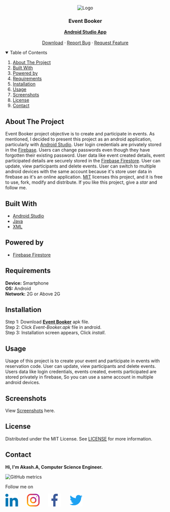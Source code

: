 <!-- PROJECT LOGO -->
<p align="center">
  <img src="https://github.com/Akash-Peace/FIREBASE-ANDROIDSTUDIO/blob/main/drawable/tent.png" alt="Logo" width="150" height="150">
  <h3 align="center">Event Booker</h3>
  <p align="center">
    <a href="https://developer.android.com/studio"><strong>Android Studio App</strong></a>
    <br />
    <br />
    <a href="https://drive.google.com/file/d/1fOo9mwI7Qe7AYYuPR31_liXdXGdyxBm7/view?usp=sharing">Download</a>
    ·
    <a href="https://github.com/Akash-Peace/FIREBASE-ANDROIDSTUDIO/issues">Report Bug</a>
    ·
    <a href="https://github.com/Akash-Peace/FIREBASE-ANDROIDSTUDIO/issues">Request Feature</a>
  </p>
</p>



<!-- TABLE OF CONTENTS -->
<details open="open">
  <summary>Table of Contents</summary>
  <ol>
    <li><a href="#about-the-project">About The Project</a></li>
    <li><a href="#built-with">Built With</a></li>
    <li><a href="#powered-by">Powered by</a></li>
    <li><a href="#requirements">Requirements</a></li>
    <li><a href="#installation">Installation</a></li>
    <li><a href="#usage">Usage</a></li>
    <li><a href="#screenshots">Screenshots</a></li>
    <li><a href="#license">License</a></li>
    <li><a href="#contact">Contact</a></li>
  </ol>
</details>



<!-- ABOUT THE PROJECT -->
## About The Project

Event Booker project objective is to create and participate in events. As mentioned, I decided to present this project as an android application, particularly with [Android Studio](https://developer.android.com/studio). User login credentials are privately stored in the [Firebase](https://firebase.google.com/). Users can change passwords even though they have forgotten their existing password. User data like event created details, event participated details are securely stored in the [Firebase Firestore](https://firebase.google.com/). User can update, view participants and delete events. User can switch to multiple android devices with the same account because it's store user data in firebase as it's an online application. [MIT](https://github.com/Akash-Peace/FIREBASE-ANDROIDSTUDIO/blob/main/LICENSE) licenses this project, and it is free to use, fork, modify and distribute. If you like this project, give a _star_ and follow me.

## Built With

* [Android Studio](https://developer.android.com/studio)
* [Java](https://www.java.com/en/)
* [XML](https://developer.android.com/guide/topics/ui/declaring-layout)

## Powered by

* [Firebase Firestore](https://firebase.google.com/)


## Requirements

**Device:** Smartphone\
**OS:** Android\
**Network:** 2G or Above 2G 


## Installation

Step 1: Download [**Event Booker**](https://drive.google.com/file/d/1fOo9mwI7Qe7AYYuPR31_liXdXGdyxBm7/view?usp=sharing) apk file.\
Step 2: Click _Event-Booker.apk_ file in android.\
Step 3: Installation screen appears, Click _install_.


<!-- USAGE EXAMPLES -->
## Usage

Usage of this project is to create your event and participate in events with reservation code. User can update, view participants and delete events. Users data like login credentials, events created, events participated are stored privately in firebase, So you can use a same account in multiple android devices.


## Screenshots

View [Screenshots](https://github.com/Akash-Peace/FIREBASE-ANDROIDSTUDIO/tree/main/screenshots) here.


<!-- LICENSE -->
## License

Distributed under the MIT License. See [LICENSE](https://github.com/Akash-Peace/FIREBASE-ANDROIDSTUDIO/blob/main/LICENSE) for more information.



<!-- CONTACT -->
## Contact

<strong>Hi, I'm Akash.A, Computer Science Engineer.</strong>

![GitHub metrics](https://metrics.lecoq.io/Akash-Peace)  

Follow me on

[<img src='https://github.com/Akash-Peace/INDUSTRIAL-WEBSITE/blob/main/images/linkedin.png' alt='linkedin' height='40'>](https://www.linkedin.com/in/akash-2000-cse) &nbsp; &nbsp; &nbsp; [<img src='https://github.com/Akash-Peace/INDUSTRIAL-WEBSITE/blob/main/images/instagram.png' alt='instagram' height='40'>](https://www.instagram.com/nocturnal_lad) &nbsp; &nbsp; &nbsp; [<img src='https://github.com/Akash-Peace/INDUSTRIAL-WEBSITE/blob/main/images/facebook.png' alt='facebook' height='40'>](https://www.facebook.com/profile.php?id=100061841000593) &nbsp; &nbsp; &nbsp; [<img src='https://github.com/Akash-Peace/INDUSTRIAL-WEBSITE/blob/main/images/twitter.png' alt='twitter' height='40'>](https://twitter.com/AkashA53184506)

